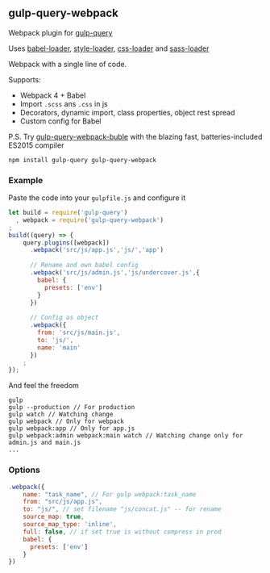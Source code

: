 ## gulp-query-webpack
Webpack plugin for [gulp-query](https://github.com/gulp-query/gulp-query)

Uses
[babel-loader](https://www.npmjs.com/package/babel-loader),
[style-loader](https://www.npmjs.com/package/style-loader),
[css-loader](https://www.npmjs.com/package/css-loader) and
[sass-loader](https://www.npmjs.com/package/sass-loader)

Webpack with a single line of code.

Supports:
* Webpack 4 + Babel
* Import `.scss` ans `.css` in js
* Decorators, dynamic import, class properties, object rest spread
* Custom config for Babel

P.S. Try [gulp-query-webpack-buble](https://github.com/gulp-query/gulp-query-webpack-buble) with the blazing fast, batteries-included ES2015 compiler

```
npm install gulp-query gulp-query-webpack
```

### Example
Paste the code into your `gulpfile.js` and configure it
```javascript
let build = require('gulp-query')
  , webpack = require('gulp-query-webpack')
;
build((query) => {
    query.plugins([webpack])
      .webpack('src/js/app.js','js/','app')
    
      // Rename and own babel config
      .webpack('src/js/admin.js','js/undercover.js',{
        babel: {
          presets: ['env']
        }
      })
    
      // Config as object
      .webpack({
        from: 'src/js/main.js',
        to: 'js/',
        name: 'main'
      })
    ;
});
```
And feel the freedom
```
gulp
gulp --production // For production
gulp watch // Watching change
gulp webpack // Only for webpack
gulp webpack:app // Only for app.js
gulp webpack:admin webpack:main watch // Watching change only for admin.js and main.js
...
```

### Options
```javascript
.webpack({
    name: "task_name", // For gulp webpack:task_name 
    from: "src/js/app.js",
    to: "js/", // set filename "js/concat.js" -- for rename
    source_map: true,
    source_map_type: 'inline',
    full: false, // if set true is without compress in prod
    babel: {
      presets: ['env']
    }
})
```